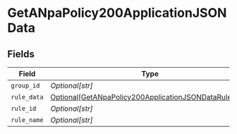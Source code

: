 # GetANpaPolicy200ApplicationJSONData


## Fields

| Field                                                                                                                           | Type                                                                                                                            | Required                                                                                                                        | Description                                                                                                                     | Example                                                                                                                         |
| ------------------------------------------------------------------------------------------------------------------------------- | ------------------------------------------------------------------------------------------------------------------------------- | ------------------------------------------------------------------------------------------------------------------------------- | ------------------------------------------------------------------------------------------------------------------------------- | ------------------------------------------------------------------------------------------------------------------------------- |
| `group_id`                                                                                                                      | *Optional[str]*                                                                                                                 | :heavy_minus_sign:                                                                                                              | N/A                                                                                                                             | <integer>                                                                                                                       |
| `rule_data`                                                                                                                     | [Optional[GetANpaPolicy200ApplicationJSONDataRuleData]](../../models/operations/getanpapolicy200applicationjsondataruledata.md) | :heavy_minus_sign:                                                                                                              | N/A                                                                                                                             |                                                                                                                                 |
| `rule_id`                                                                                                                       | *Optional[str]*                                                                                                                 | :heavy_minus_sign:                                                                                                              | N/A                                                                                                                             | <integer>                                                                                                                       |
| `rule_name`                                                                                                                     | *Optional[str]*                                                                                                                 | :heavy_minus_sign:                                                                                                              | N/A                                                                                                                             | <string>                                                                                                                        |